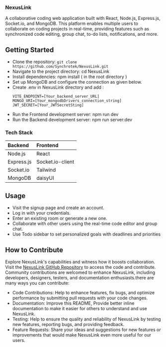 ### NexusLink
A collaborative coding web application built with React, Node.js, Express.js, Socket.io, and MongoDB. This platform enables multiple users to collaborate on coding projects in real-time, providing features such as synchronized code editing, group chat, to-do lists, notifications, and more.

<!-- ### Features
- User Authentication: Signup and login functionality for secure access.
- Room Management: Enter existing rooms or generate new roomIds for collaboration.
- Real-time Code Editor: Synchronized code editing for seamless collaboration.
- Group Chat: Communicate with other users in real-time through a group chat.
- To-do Web App: Manage and prioritize tasks with a collaborative to-do list.
- Notifications: On-screen notifications for important events. -->

## Getting Started
- Clone the repository: 
```git clone https://github.com/Synchrotek/NexusLink.git```
- Navigate to the project directory: cd NexusLink
- Install dependencies: npm install ( in the root directory )
- Set up MongoDB and configure the connection as given below.
- Create .env in NexusLink directory and add :
  ```
  VITE_ENDPOINT=[Your_backend_server_URL]
  MONGO_URI=[Your_mongodbDrivers_connection_string]
  JWT_SECRET=[Your_JWTSecretSting]
  ```
- Run the Frontend development server: npm run dev
- Run the Backend development server: npm run server:dev
  
### Tech Stack 
Backend | Frontend 
| :--- | :--- 
Node.js | React
Express.js | Socket.io-client
Socket.io | Tailwind
MongoDB | daisyUI

## Usage
- Visit the signup page and create an account.
- Log in with your credentials.
- Enter an existing room or generate a new one.
- Collaborate with other users using the real-time code editor and group chat.
- Use Todo sidebar to set personalized goals with deadlines and priorities
  
## How to Contribute
Explore NexusLink's capabilities and witness how it boosts collaboration. Visit the [NexusLink GitHub Repository](https://github.com/Synchrotek/NexusLink.git) to access the code and contribute. Community contributions are welcomed to enhance NexusLink, including developers, designers, testers, and documentation enthusiasts.there are many ways you can contribute:
- Code Contributions: Help to enhance features, fix bugs, and optimize performance by submitting pull requests with your code changes.
- Documentation: Improve this README, Provide better inline documentation to make it easier for others to understand and use NexusLink.
- Testing: Help to ensure the quality and reliability of NexusLink by testing new features, reporting bugs, and providing feedback.
- Feature Requests: Share your ideas and suggestions for new features or improvements that would make NexusLink even more useful for our users.


